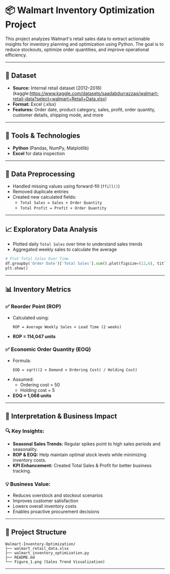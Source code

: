 # 📦 Walmart Inventory Optimization Project

This project analyzes Walmart's retail sales data to extract actionable insights for inventory planning and optimization using Python. The goal is to reduce stockouts, optimize order quantities, and improve operational efficiency.

---

## 📁 Dataset
- **Source:** Internal retail dataset (2012–2016) (kaggle:https://www.kaggle.com/datasets/saadabdurrazzaq/walmart-retail-data?select=walmart+Retail+Data.xlsx)
- **Format:** Excel (.xlsx)
- **Features:** Order date, product category, sales, profit, order quantity, customer details, shipping mode, and more

---

## 🔧 Tools & Technologies
- **Python** (Pandas, NumPy, Matplotlib)
- **Excel** for data inspection

---

## 🧹 Data Preprocessing
- Handled missing values using forward-fill (`ffill()`)
- Removed duplicate entries
- Created new calculated fields:
  - `Total Sales = Sales × Order Quantity`
  - `Total Profit = Profit × Order Quantity`

---

## 📈 Exploratory Data Analysis
- Plotted daily `Total Sales` over time to understand sales trends
- Aggregated weekly sales to calculate the average

```python
# Plot Total Sales Over Time
df.groupby('Order Date')['Total Sales'].sum().plot(figsize=(12,6), title="Total Sales Over Time")
plt.show()
```

---

## 📊 Inventory Metrics
### ✅ Reorder Point (ROP)
- Calculated using:
  ```
  ROP = Average Weekly Sales × Lead Time (2 weeks)
  ```
- **ROP = 114,047 units**

### ✅ Economic Order Quantity (EOQ)
- Formula:
  ```
  EOQ = sqrt((2 × Demand × Ordering Cost) / Holding Cost)
  ```
- Assumed:
  - Ordering cost = 50
  - Holding cost = 5
- **EOQ ≈ 1,068 units**

---

## 🧠 Interpretation & Business Impact

### 🔍 Key Insights:
- **Seasonal Sales Trends:** Regular spikes point to high sales periods and seasonality.
- **ROP & EOQ:** Help maintain optimal stock levels while minimizing inventory costs.
- **KPI Enhancement:** Created Total Sales & Profit for better business tracking.

### 💡 Business Value:
- Reduces overstock and stockout scenarios
- Improves customer satisfaction
- Lowers overall inventory costs
- Enables proactive procurement decisions

---

## 📂 Project Structure
```
Walmart-Inventory-Optimization/
├── walmart_retail_data.xlsx
├── walmart_inventory_optimization.py
├── README.md
└── Figure_1.png (Sales Trend Visualization)
```

---


